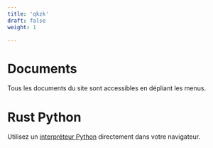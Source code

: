 ```yaml
---
title: 'qkzk'
draft: false
weight: 1

---
```


# Documents

Tous les documents du site sont accessibles en dépliant les menus.

# Rust Python

Utilisez un [interpréteur Python](/python) directement dans votre navigateur.
